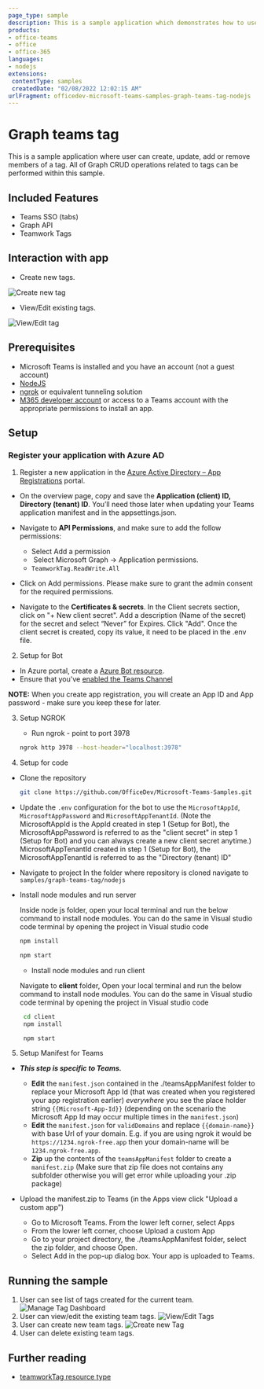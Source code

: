 ```yaml
---
page_type: sample
description: This is a sample application which demonstrates how to use CRUD Graph operations within tab related to team tags.
products:
- office-teams
- office
- office-365
languages:
- nodejs
extensions:
 contentType: samples
 createdDate: "02/08/2022 12:02:15 AM"
urlFragment: officedev-microsoft-teams-samples-graph-teams-tag-nodejs
---
```


# Graph teams tag

This is a sample application where user can create, update, add or remove members of a tag. All of Graph CRUD operations related to tags can be performed within this sample.

## Included Features
* Teams SSO (tabs)
* Graph API
* Teamwork Tags

## Interaction with app

- Create new tags.

![Create new tag](Images/CreateTagFlow.gif)

- View/Edit existing tags.

![View/Edit tag](Images/ViewOrEditTagFlow.gif)


## Prerequisites

- Microsoft Teams is installed and you have an account (not a guest account)
-  [NodeJS](https://nodejs.org/en/)
-  [ngrok](https://ngrok.com/download) or equivalent tunneling solution
-  [M365 developer account](https://docs.microsoft.com/en-us/microsoftteams/platform/concepts/build-and-test/prepare-your-o365-tenant) or access to a Teams account with the appropriate permissions to install an app.

## Setup

### Register your application with Azure AD

1. Register a new application in the [Azure Active Directory – App Registrations](https://go.microsoft.com/fwlink/?linkid=2083908) portal.
  - On the overview page, copy and save the **Application (client) ID, Directory (tenant) ID**. You’ll need those later when updating your Teams application manifest and in the appsettings.json.
  - Navigate to **API Permissions**, and make sure to add the follow permissions:
     - Select Add a permission
     -  Select Microsoft Graph -> Application permissions.
     - `TeamworkTag.ReadWrite.All`

   - Click on Add permissions. Please make sure to grant the admin consent for the required permissions.

   - Navigate to the **Certificates & secrets**. In the Client secrets section, click on "+ New client secret". Add a description (Name of the secret) for the secret and select “Never” for Expires. Click "Add". Once the client secret is created, copy its value, it need to be placed in the .env file.

 2. Setup for Bot
- In Azure portal, create a [Azure Bot resource](https://docs.microsoft.com/en-us/azure/bot-service/bot-builder-authentication?view=azure-bot-service-4.0&tabs=csharp%2Caadv2).
- Ensure that you've [enabled the Teams Channel](https://docs.microsoft.com/en-us/azure/bot-service/channel-connect-teams?view=azure-bot-service-4.0)

**NOTE:** When you create app registration, you will create an App ID and App password - make sure you keep these for later.

3. Setup NGROK
   - Run ngrok - point to port 3978

    ```bash
    ngrok http 3978 --host-header="localhost:3978"
    ```
4. Setup for code

  - Clone the repository

    ```bash
    git clone https://github.com/OfficeDev/Microsoft-Teams-Samples.git
    ```
  - Update the `.env` configuration for the bot to use the `MicrosoftAppId`, `MicrosoftAppPassword` and `MicrosoftAppTenantId`. (Note the MicrosoftAppId is the AppId created in step 1 (Setup for Bot), the MicrosoftAppPassword is referred to as the "client secret" in step 1 (Setup for Bot) and you can always create a new client secret anytime.) MicrosoftAppTenantId  created in step 1 (Setup for Bot), the MicrosoftAppTenantId is referred to as the "Directory (tenant) ID"

  - Navigate to project
    In the folder where repository is cloned navigate to `samples/graph-teams-tag/nodejs`


 - Install node modules and run server 

    Inside node js folder, open your local terminal and run the below command to install node modules. You can do the same in Visual studio code terminal by opening the project in Visual studio code 

   ```bash
   npm install
   ```

   ```bash
   npm start
   ```

   - Install node modules and run client 

    Navigate to **client** folder, Open your local terminal and run the below command to install node modules. You can do the same in Visual studio code terminal by opening the project in Visual studio code 

    ```bash
     cd client
     npm install
     ```

     ```bash
      npm start
     ```
    
5. Setup Manifest for Teams
- __*This step is specific to Teams.*__
    - **Edit** the `manifest.json` contained in the ./teamsAppManifest folder to replace your Microsoft App Id (that was created when you registered your app registration earlier) *everywhere* you see the place holder string `{{Microsoft-App-Id}}` (depending on the scenario the Microsoft App Id may occur multiple times in the `manifest.json`)
    - **Edit** the `manifest.json` for `validDomains` and replace `{{domain-name}}` with base Url of your domain. E.g. if you are using ngrok it would be `https://1234.ngrok-free.app` then your domain-name will be `1234.ngrok-free.app`.
    - **Zip** up the contents of the `teamsAppManifest` folder to create a `manifest.zip` (Make sure that zip file does not contains any subfolder otherwise you will get error while uploading your .zip package)

- Upload the manifest.zip to Teams (in the Apps view click "Upload a custom app")
   - Go to Microsoft Teams. From the lower left corner, select Apps
   - From the lower left corner, choose Upload a custom App
   - Go to your project directory, the ./teamsAppManifest folder, select the zip folder, and choose Open.
   - Select Add in the pop-up dialog box. Your app is uploaded to Teams.

## Running the sample

1. User can see list of tags created for the current team.
![Manage Tag Dashboard](Images/Dashboard.png)
2. User can view/edit the existing team tags.
![View/Edit Tags](Images/ViewOrEditTag.png)
3. User can create new team tags.
![Create new Tag](Images/CreateTagTaskModule.png)
4. User can delete existing team tags.

## Further reading
- [teamworkTag resource type](https://docs.microsoft.com/en-us/graph/api/resources/teamworktag?view=graph-rest-beta)
